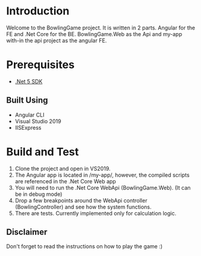 # Introduction 
Welcome to the BowlingGame project. It is written in 2 parts. Angular for the FE and .Net Core for the BE.
BowlingGame.Web as the Api and my-app with-in the api project as the angular FE.

# Prerequisites
* [.Net 5 SDK](https://dotnet.microsoft.com/download/dotnet/thank-you/sdk-5.0.101-windows-x64-installer)


## Built Using
* Angular CLI
* Visual Studio 2019
* IISExpress

# Build and Test
1.	Clone the project and open in VS2019.
2.  The Angular app is located in /my-app/, however, the compiled scripts are referenced in the .Net Core Web app
3.  You will need to run the .Net Core WebApi (BowlingGame.Web). (It can be in debug mode)
4.	Drop a few breakpoints around the WebApi controller (BowlingController) and see how the system functions.
5.  There are tests. Currently implemented only for calculation logic.

## Disclaimer
Don't forget to read the instructions on how to play the game :)
